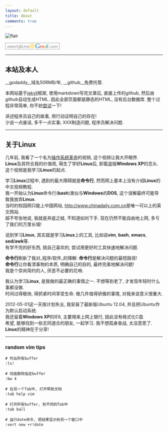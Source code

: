 ```yaml
---
layout: default
title: About
comments: true
---
```


![flair](http://stackexchange.com/users/flair/141612.png)

![gmail](/img/gmail.png)

----

## 本站及本人
__godaddy__域名50RMB/年, __github__免费托管.  

本网站基于[jekyll][1]框架,
使用markdown写完文章后, 直接上传的github, 然后由github自动生成HTML.
因此全部页面都是静态的HTML, 没有后台数据库.
整个过程非常简单, 你不妨[尝试][1]一下!

讲述程序员自己的故事, 用行动证明自己的存在!  
少说一点废话, 多干一点实事; XXX制造问题, 程序员解决问题.

----

## 关于**Linux**
几年前, 我看了一个名为[操作系统革命][2]的视频, 这个视频让我大开眼界.  
**Linux**及其符合我的价值观, 萌生了学好**Linux**后, 卸载盗版**Windows XP**的念头.  
这个视频是我学习**Linux**的起点.

学习**Linux**过程中, 遇到的最大障碍就是**命令行**, 然而网上基本上没有介绍**Linux**的中文视频教程.  
我一开始认为**Linux**命令行(**bash**)类似与**Windows**的**DOS**, 这个误解最终可能导致我放弃**Linux**.  
当时的校园网只能上中国网站, <http://www.chinadaily.com.cn>是唯一可以上的英文网站.  
超不夸张地说, 我就是井底之蛙, 不知道如何下手. 现在仍然不能自由地上网, 多亏了我们的万里长城!

说到学习**Linux**, 其实就是学习**Linux**上的工具, 比如说**vim**, **bash**, **emacs**, **sed/awk**等.  
有学不完的好东西, 挑自己喜欢的, 尝试用更好的工具快速地解决问题.  

**命令行**刷新了我对_程序/软件_的理解: **命令行**是解决问题的最短路径!  
**命令行**让你看清事物的本质, 明确自己的目的, 最终完美地解决问题!  
我是个崇尚简约的人, 厌恶不必要的花哨.

我认为学习**Linux**, 是我做的最正确的事情之一. 不想等到老了, 才发现年轻时什么事都没做.  
时间过得极快, 得抓紧时间享受生命. 做几件值得骄傲的事情, 对我来说意义很重大.

2012-05-01这一天按计划失业, 我安装了最新版Ubuntu 12.04, 并且把Ubuntu作为默认启动系统.  
我还留着**Windows XP**的IE6, 主要用来上网上银行, 因此没有格式化C盘.  
希望, 能够找到一些志同道合的朋友, 一起学习. 我不想孤身奋战, 太没意思了.  
**Linux**的精神在于分享!

----

### random vim tips

    # 列出所有buffer
    :ls!

    # 彻底删除指定buffer
    :bw 4

    # 在另一个Tab中, 打开帮助文档
    :tab help vim

    # 打开所有buffer, 到不同的Tab中
    :tab ball

    # 运行date命令, 把结果显示到另一个窗口中
    :vert new +r!date


[1]: http://hjkl.me/github/2012/05/29/jekyll.html
[2]: http://www.tudou.com/programs/view/Nbz3C92uFuQ/
